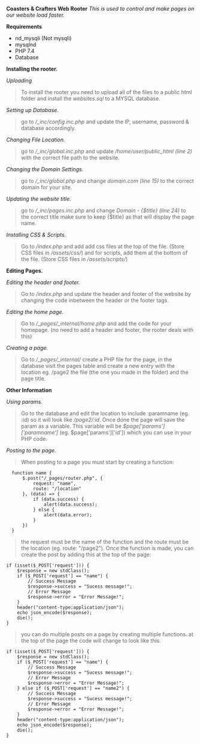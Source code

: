 **Coasters & Crafters Web Rooter**
_This is used to control and make pages on our website load faster._

**Requirements**
- nd_mysqli (Not mysqli)
- mysqlnd
- PHP 7.4
- Database

**Installing the rooter.**

_Uploading_
> To install the rooter you need to upload all of the files to a public html folder and install the <i>websites.sql</i> to a MYSQL database.

_Setting up Database._
> go to */_inc/config.inc.php* and update the IP, username, password & database accordingly.

_Changing File Location._
> go to */_inc/global.inc.php* and update */home/user/public_html (line 2)* with the correct file path to the website.

_Changing the Domain Settings._
> go to */_inc/global.php* and change *domain.com (line 15)* to the correct domain for your site.

_Updating the website title._
> go to */_inc/pages.inc.php* and change *Domain - {$title} (line 24)* to the correct title make sure to keep {$title} as that will display the page name.

_Installing CSS & Scripts._
> Go to */index.php* and add add css files at the top of the file. (Store CSS files in */assets/css/*) and for scripts, add them at the bottom of the file. (Store CSS files in */assets/scripts/*)



**Editing Pages.**

_Editing the header and footer._
> Go to */index.php* and update the header and footer of the website by changing the code inbetween the header or the footer tags.

_Editing the home page._
> Go to */_pages/_internal/home.php* and add the code for your homepage. (no need to add a header and footer, the rooter deals with this)

_Creating a page._
> Go to */_pages/_internal/* create a PHP file for the page, in the database visit the pages table and create a new entry with the location eg. /page2 the file (the one you made in the folder) and the page title.



**Other Information**

_Using params._
> Go to the database and edit the location to include :paramname (eg. :id) so it will look like */page2/:id*. Once done the page will save the param as a variable. This variable will be *$page['params']['paramname']* (eg. $page['params']['id']) which you can use in your PHP code.

_Posting to the page._
> When posting to a page you must start by creating a function:
```
  function name {
      $.post("/_pages/router.php", {
          request: "name",
          route: "/location"
      }, (data) => {
          if (data.success) {
              alert(data.success);
          } else {
              alert(data.error);
          }
      })
  }
```
> the request must be the name of the function and the route must be the location (eg. route: "/page2"). Once the function is made, you can create the post by adding this at the top of the page:
```
if (isset($_POST['request'])) {
    $response = new stdClass();
    if ($_POST['request'] == "name") {
        // Success Message
        $response->success = "Sucess message!";
        // Error Message
        $response->error = "Error Message!";
    }
    header("content-type:application/json");
    echo json_encode($response);
    die();
}
```
> you can do multiple posts on a page by creating multiple functions. at the top of the page the code will change to look like this.
```
if (isset($_POST['request'])) {
    $response = new stdClass();
    if ($_POST['request'] == "name") {
        // Success Message
        $response->success = "Sucess message!";
        // Error Message
        $response->error = "Error Message!";
    } else if ($_POST['request'] == "name2") {
        // Success Message
        $response->success = "Sucess message!";
        // Error Message
        $response->error = "Error Message!";
    }
    header("content-type:application/json");
    echo json_encode($response);
    die();
}
```
